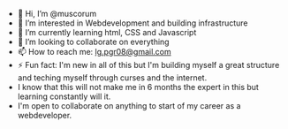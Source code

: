 - 👋 Hi, I’m @muscorum
- 👀 I’m interested in Webdevelopment and building infrastructure
- 🌱 I’m currently learning html, CSS and Javascript
- 💞️ I’m looking to collaborate on everything
- 📫 How to reach me: lg.pgr08@gmail.com
- ⚡ Fun fact: I'm new in all of this but I'm building myself a great structure and teching myself through curses and the internet.
- I know that this will not make me in 6 months the expert in this but learning constantly will it.
- I'm open to collaborate on anything to start of my career as a webdeveloper.

<!---
muscorum/muscorum is a ✨ special ✨ repository because its `README.md` (this file) appears on your GitHub profile.
You can click the Preview link to take a look at your changes.
--->
